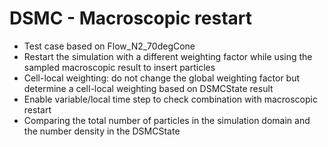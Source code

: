 # DSMC - Macroscopic restart
* Test case based on Flow_N2_70degCone
* Restart the simulation with a different weighting factor while using the sampled macroscopic result to insert particles
* Cell-local weighting: do not change the global weighting factor but determine a cell-local weighting based on DSMCState result
* Enable variable/local time step to check combination with macroscopic restart
* Comparing the total number of particles in the simulation domain and the number density in the DSMCState